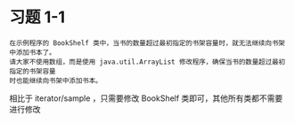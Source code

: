 # 习题 1-1
```text
在示例程序的 BookShelf 类中，当书的数量超过最初指定的书架容量时，就无法继续向书架中添加书本了。
请大家不使用数组，而是使用 java.util.ArrayList 修改程序，确保当书的数量超过最初指定的书架容量
时也能继续向书架中添加书本。
```

相比于 iterator/sample ，只需要修改 BookShelf 类即可，其他所有类都不需要进行修改